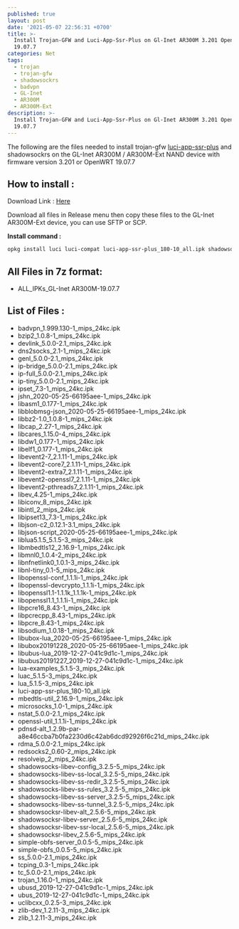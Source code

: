 ```yaml
---
published: true
layout: post
date: '2021-05-07 22:56:31 +0700'
title: >-
  Install Trojan-GFW and Luci-App-Ssr-Plus on Gl-Inet AR300M 3.201 OpenWRT
  19.07.7
categories: Net
tags:
  - trojan
  - trojan-gfw
  - shadowsockrs
  - badvpn
  - GL-Inet
  - AR300M
  - AR300M-Ext
description: >-
  Install Trojan-GFW and Luci-App-Ssr-Plus on Gl-Inet AR300M 3.201 OpenWRT
  19.07.7
---
```



The following are the files needed to install trojan-gfw [luci-app-ssr-plus](https://github.com/kenzok8/openwrt-packages/tree/master/luci-app-ssr-plus) and shadowsockrs on the GL-Inet AR300M / AR300M-Ext NAND device with firmware version 3.201 or OpenWRT 19.07.7

## How to install :
Download Link : [Here](https://github.com/sedap/gl-inet-ar300m-trojan-luci-app-ssr-plus)

Download all files in Release menu then copy these files to the GL-Inet AR300M-Ext device, you can use SFTP or SCP.

**Install command :**

```bash
opkg install luci luci-compat luci-app-ssr-plus_180-10_all.ipk shadowsocksr-libev-alt_2.5.6-5_mips_24kc.ipk pdnsd-alt_1.2.9b-par-a8e46ccba7b0fa2230d6c42ab6dcd92926f6c21d_mips_24kc.ipk microsocks_1.0-1_mips_24kc.ipk dns2socks_2.1-1_mips_24kc.ipk shadowsocks-libev-ss-local_3.2.5-5_mips_24kc.ipk shadowsocksr-libev-ssr-local_2.5.6-5_mips_24kc.ipk shadowsocks-libev-ss-redir_3.2.5-5_mips_24kc.ipk simple-obfs_0.0.5-5_mips_24kc.ipk tcping_0.3-1_mips_24kc.ipk shadowsocks-libev-config_3.2.5-5_mips_24kc.ipk trojan_1.16.0-1_mips_24kc.ipk
```

## All Files in 7z format:
- ALL_IPKs_GL-Inet AR300M-19.07.7
## List of Files :
- badvpn_1.999.130-1_mips_24kc.ipk
- bzip2_1.0.8-1_mips_24kc.ipk
- devlink_5.0.0-2.1_mips_24kc.ipk
- dns2socks_2.1-1_mips_24kc.ipk
- genl_5.0.0-2.1_mips_24kc.ipk
- ip-bridge_5.0.0-2.1_mips_24kc.ipk
- ip-full_5.0.0-2.1_mips_24kc.ipk
- ip-tiny_5.0.0-2.1_mips_24kc.ipk
- ipset_7.3-1_mips_24kc.ipk
- jshn_2020-05-25-66195aee-1_mips_24kc.ipk
- libasm1_0.177-1_mips_24kc.ipk
- libblobmsg-json_2020-05-25-66195aee-1_mips_24kc.ipk
- libbz2-1.0_1.0.8-1_mips_24kc.ipk
- libcap_2.27-1_mips_24kc.ipk
- libcares_1.15.0-4_mips_24kc.ipk
- libdw1_0.177-1_mips_24kc.ipk
- libelf1_0.177-1_mips_24kc.ipk
- libevent2-7_2.1.11-1_mips_24kc.ipk
- libevent2-core7_2.1.11-1_mips_24kc.ipk
- libevent2-extra7_2.1.11-1_mips_24kc.ipk
- libevent2-openssl7_2.1.11-1_mips_24kc.ipk
- libevent2-pthreads7_2.1.11-1_mips_24kc.ipk
- libev_4.25-1_mips_24kc.ipk
- libiconv_8_mips_24kc.ipk
- libintl_2_mips_24kc.ipk
- libipset13_7.3-1_mips_24kc.ipk
- libjson-c2_0.12.1-3.1_mips_24kc.ipk
- libjson-script_2020-05-25-66195aee-1_mips_24kc.ipk
- liblua5.1.5_5.1.5-3_mips_24kc.ipk
- libmbedtls12_2.16.9-1_mips_24kc.ipk
- libmnl0_1.0.4-2_mips_24kc.ipk
- libnfnetlink0_1.0.1-3_mips_24kc.ipk
- libnl-tiny_0.1-5_mips_24kc.ipk
- libopenssl-conf_1.1.1i-1_mips_24kc.ipk
- libopenssl-devcrypto_1.1.1i-1_mips_24kc.ipk
- libopenssl1.1-1.1.1k_1.1.1k-1_mips_24kc.ipk
- libopenssl1.1_1.1.1i-1_mips_24kc.ipk
- libpcre16_8.43-1_mips_24kc.ipk
- libpcrecpp_8.43-1_mips_24kc.ipk
- libpcre_8.43-1_mips_24kc.ipk
- libsodium_1.0.18-1_mips_24kc.ipk
- libubox-lua_2020-05-25-66195aee-1_mips_24kc.ipk
- libubox20191228_2020-05-25-66195aee-1_mips_24kc.ipk
- libubus-lua_2019-12-27-041c9d1c-1_mips_24kc.ipk
- libubus20191227_2019-12-27-041c9d1c-1_mips_24kc.ipk
- lua-examples_5.1.5-3_mips_24kc.ipk
- luac_5.1.5-3_mips_24kc.ipk
- lua_5.1.5-3_mips_24kc.ipk
- luci-app-ssr-plus_180-10_all.ipk
- mbedtls-util_2.16.9-1_mips_24kc.ipk
- microsocks_1.0-1_mips_24kc.ipk
- nstat_5.0.0-2.1_mips_24kc.ipk
- openssl-util_1.1.1i-1_mips_24kc.ipk
- pdnsd-alt_1.2.9b-par-a8e46ccba7b0fa2230d6c42ab6dcd92926f6c21d_mips_24kc.ipk
- rdma_5.0.0-2.1_mips_24kc.ipk
- redsocks2_0.60-2_mips_24kc.ipk
- resolveip_2_mips_24kc.ipk
- shadowsocks-libev-config_3.2.5-5_mips_24kc.ipk
- shadowsocks-libev-ss-local_3.2.5-5_mips_24kc.ipk
- shadowsocks-libev-ss-redir_3.2.5-5_mips_24kc.ipk
- shadowsocks-libev-ss-rules_3.2.5-5_mips_24kc.ipk
- shadowsocks-libev-ss-server_3.2.5-5_mips_24kc.ipk
- shadowsocks-libev-ss-tunnel_3.2.5-5_mips_24kc.ipk
- shadowsocksr-libev-alt_2.5.6-5_mips_24kc.ipk
- shadowsocksr-libev-server_2.5.6-5_mips_24kc.ipk
- shadowsocksr-libev-ssr-local_2.5.6-5_mips_24kc.ipk
- shadowsocksr-libev_2.5.6-5_mips_24kc.ipk
- simple-obfs-server_0.0.5-5_mips_24kc.ipk
- simple-obfs_0.0.5-5_mips_24kc.ipk
- ss_5.0.0-2.1_mips_24kc.ipk
- tcping_0.3-1_mips_24kc.ipk
- tc_5.0.0-2.1_mips_24kc.ipk
- trojan_1.16.0-1_mips_24kc.ipk
- ubusd_2019-12-27-041c9d1c-1_mips_24kc.ipk
- ubus_2019-12-27-041c9d1c-1_mips_24kc.ipk
- uclibcxx_0.2.5-3_mips_24kc.ipk
- zlib-dev_1.2.11-3_mips_24kc.ipk
- zlib_1.2.11-3_mips_24kc.ipk
